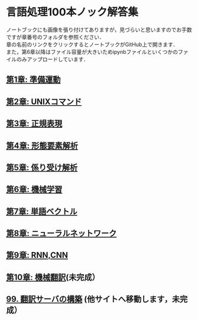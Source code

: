 # 言語処理100本ノック解答集
ノートブックにも画像を張り付けてありますが，見づらいと思いますのでお手数ですが章番号のフォルダを参照ください．<br>
章の名前のリンクをクリックするとノートブックがGitHub上で開きます．<br>
また，第6章以降はファイル容量が大きいためipynbファイルといくつかのファイルのみアップロードしています．
## [第1章: 準備運動](https://github.com/Ryutaro-A/nlp-nock100-answer/blob/main/01/nlp_nock01.ipynb "01")
## [第2章: UNIXコマンド](https://github.com/Ryutaro-A/nlp-nock100-answer/blob/main/02/nlp_nock02.ipynb "02")
## [第3章: 正規表現](https://github.com/Ryutaro-A/nlp-nock100-answer/blob/main/03/nlp_nock03.ipynb "03")
## [第4章: 形態要素解析](https://github.com/Ryutaro-A/nlp-nock100-answer/blob/main/04/nlp_nock04.ipynb "04")
## [第5章: 係り受け解析](https://github.com/Ryutaro-A/nlp-nock100-answer/blob/main/05/nlp_nock05.ipynb "05")
## [第6章: 機械学習](https://github.com/Ryutaro-A/nlp-nock100-answer/blob/main/06/nlp_nock06.ipynb "06")
## [第7章: 単語ベクトル](https://github.com/Ryutaro-A/nlp-nock100-answer/blob/main/07/nlp_nock07.ipynb "07")
## [第8章: ニューラルネットワーク](https://github.com/Ryutaro-A/nlp-nock100-answer/blob/main/08/nlp_nock08.ipynb "08")
## [第9章: RNN,CNN](https://github.com/Ryutaro-A/nlp-nock100-answer/blob/main/09/nkp_nock09.ipynb "09")
## [第10章: 機械翻訳]("10")(未完成）
## [99. 翻訳サーバの構築]() (他サイトへ移動します，未完成）

